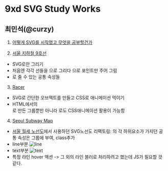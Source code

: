 # 9xd SVG Study Works

## 최민석(@curzy)
1. [어떻게 SVG를 시작했고 무엇을 공부할건가](http://curzy95.tumblr.com/post/155863963256/9xd-svg-%EC%8A%A4%ED%84%B0%EB%94%94-1%EC%A3%BC%EC%B0%A8)

2. [서울 지하철 9호선](http://codepen.io/Curzy/pen/dNvNmW)
  - SVG로만 그리기
  - 처음엔 각각 선들을 <line>으로 그리다 <polyline>으로 포인트만 주어 그림
  - <g>로 줄 수 있는 공통 속성들

3. [Racer](http://codepen.io/Curzy/pen/PWOvqO)
  - SVG로 간단한 오브젝트를 만들고 CSS로 애니메이션 먹이기
  - HTML에서의 <div>로 만든 그룹뿐만 아니라 <g>로도 CSS애니메이션 활용이 가능함

4. [Seoul Subway Map](http://codepen.io/Curzy/pen/jyXBaa?editors=1100)
  - [서울 월세 노선도](http://curzy.xyz/)에서 사용하던 SVG노선도 리팩토링: <g>의 각 하위요소가 가지던 공통 속성은 그룹에 부여, class추가
  - line부분 ![line](https://cloud.githubusercontent.com/assets/3931792/22864869/7b6e686e-f19c-11e6-95b1-7c5060302aa0.png)
  - text부분 ![text](https://cloud.githubusercontent.com/assets/3931792/22864873/81c6f1e0-f19c-11e6-9a6c-149c6baafb08.png)
  - 특정 라인 hover 액션 -> 그 외의 라인 블러로 처리하려고 했는데 JS가 필요할 것 같다.
